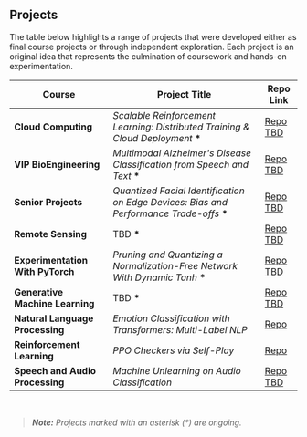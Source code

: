 
## Projects

The table below highlights a range of projects that were developed either as final course projects or through independent exploration. Each project is an original idea that represents the culmination of coursework and hands-on experimentation.
<br>

| Course                           | Project Title                                                            | Repo Link         |
|----------------------------------|--------------------------------------------------------------------------|-------------------|
| **Cloud Computing**              | *Scalable Reinforcement Learning: Distributed Training & Cloud Deployment* **\*** | [Repo TBD](#)     |
| **VIP BioEngineering**           | *Multimodal Alzheimer's Disease Classification from Speech and Text* **\***      | [Repo TBD](#)     |
| **Senior Projects**              | *Quantized Facial Identification on Edge Devices: Bias and Performance Trade-offs* **\*** | [Repo TBD](#)     |
| **Remote Sensing**               | TBD **\***                                                              | [Repo TBD](#)     |
| **Experimentation With PyTorch** | *Pruning and Quantizing a Normalization-Free Network With Dynamic Tanh* **\***                                                              | [Repo TBD](#)     |
| **Generative Machine Learning**  | TBD **\***                                                              | [Repo TBD](#)     |
| **Natural Language Processing**  | *Emotion Classification with Transformers: Multi-Label NLP*            | [Repo](https://github.com/toribiodiego/ECE-467-Natural-Language-Processing/tree/main/Final_Project)     |
| **Reinforcement Learning**       | *PPO Checkers via Self-Play*                                             | [Repo](https://github.com/toribiodiego/ECE-471-Reinforcement-Learning/tree/main/Final_Project)     |
| **Speech and Audio Processing**  | *Machine Unlearning on Audio Classification*                             | [Repo TBD](#)     |


<br>

> ***Note:** Projects marked with an asterisk (\*) are ongoing.*